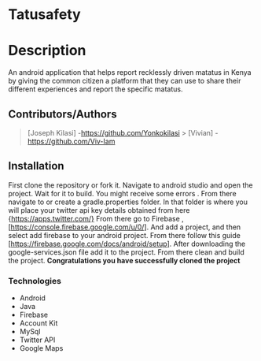 # Tatusafety

# Description
An android application that helps report recklessly driven matatus in Kenya by giving the common citizen a platform that they can use to share their different experiences and report the specific matatus.

## Contributors/Authors
   > [Joseph Kilasi] -https://github.com/Yonkokilasi 
    > [Vivian] - https://github.com/Viv-Iam


## Installation
  First clone the repository or fork it.
  Navigate to android studio and open the project.
  Wait for it to build.
  You might receive some errors .
  From there navigate to or create a gradle.properties folder.
  In that folder is where you will place your twitter api key details obtained from here {https://apps.twitter.com/}
  From there go to Firebase ,[https://console.firebase.google.com/u/0/].
  And add a project, and then select add firebase to your android project.
  From there follow this guide [https://firebase.google.com/docs/android/setup].
  After downloading the google-services.json file add it to the project.
  From there clean and build the project.
  **Congratulations you have successfully cloned the project**

### Technologies
* Android
* Java
* Firebase
* Account Kit 
* MySql
* Twitter API
* Google Maps
